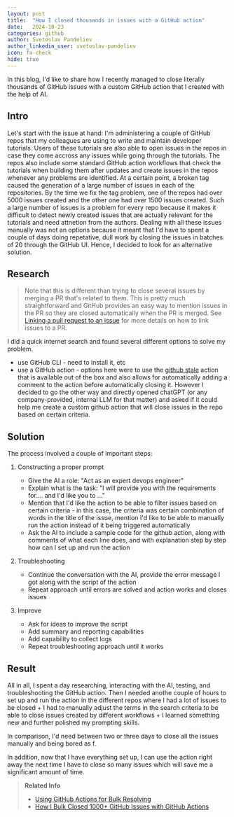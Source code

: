 ```yaml
---
layout: post
title:  "How I closed thousands in issues with a GitHub action"
date:   2024-10-23
categories: github
author: Svetoslav Pandeliev
author_linkedin_user: svetoslav-pandeliev
icon: fa-check
hide: true
---
```


In this blog, I'd like to share how I recently managed to close literally thousands of GitHub issues with a custom GitHub action that I created with the help of AI.

## Intro

Let's start with the issue at hand: I'm administering a couple of GitHub repos that my colleagues are using to write and maintain developer tutorials. Users of these tutorials are also able to open issues in the repos in case they come accross any issues while going through the tutorials. The repos also include some standard GitHub action workflows that check the tutorials when building them after updates and create issues in the repos whenever any problems are identified. At a certain point, a broken tag caused the generation of a large number of issues in each of the repositories. By the time we fix the tag problem, one of the repos had over 5000 issues created and the other one had over 1500 issues created. Such a large number of issues is a problem for every repo because it makes it difficult to detect newly created issues that are actually relevant for the tutorials and need attnetion from the authors. Dealing with all these issues manually was not an options because it meant that I'd have to spent a couple of days doing repetative, dull work by closing the issues in batches of 20 through the GitHub UI. Hence, I decided to look for an alternative solution.

## Research

> Note that this is different than trying to close several issues by merging a PR that's related to them. This is pretty much straightforward and GitHub provides an easy way to mention issues in the PR so they are closed automatically when the PR is merged. See [Linking a pull request to an issue](https://docs.github.com/en/issues/tracking-your-work-with-issues/using-issues/linking-a-pull-request-to-an-issue) for more details on how to link issues to a PR.

I did a quick internet search and found several different options to solve my problem.

- use GitHub CLI - need to install it, etc
- use a GitHub action - options here were to use the [github stale](https://github.com/actions/stale) action that is available out of the box and also allows for automatically adding a comment to the action before automatically closing it. However I decided to go the other way and directly opened chatGPT (or any company-provided, internal LLM for that matter) and asked if it could help me create a custom github action that will close issues in the repo based on certain criteria. 



## Solution

The process involved a couple of important steps:

1. Constructing a proper prompt

    - Give the AI a role: "Act as an expert devops engineer"
    - Explain what is the task: "I will provide you with the requirements for.... and I'd like you to ..."
    - Mention that I'd like the action to be able to filter issues based on certain criteria - in this case, the criteria was certain combination of words in the title of the issue, mention I'd like to be able to manually run the action instead of it being triggered automatically
    - Ask the AI to include a sample code for the github action, along with comments of what each line does, and with explanation step by step how can I set up and run the action

2. Troubleshooting

    - Continue the conversation with the AI, provide the error message I got along with the script of the action
    - Repeat approach until errors are solved and action works and closes issues
    
3. Improve

    - Ask for ideas to improve the script
    - Add summary and reporting capabilities
    - Add capability to collect logs
    - Repeat troubleshooting approach until it works


## Result

All in all, I spent a day researching, interacting with the AI, testing, and troubleshooting the GitHub action. Then I needed anothe couple of hours to set up and run the action in the different repos where I had a lot of issues to be closed + I had to manually adjust the terms in the search criteria to be able to close issues created by different workflows + I learned something new and further polished my prompting skills.

In comparison, I'd need between two or three days to close all the issues manually and being bored as f.

In addition, now that I have everything set up, I can use the action right away the next time I have to close so many issues which will save me a significant amount of time.



> **Related Info**
>
>   - [Using GitHub Actions for Bulk Resolving](https://timheuer.com/blog/use-github-actions-for-bulk-resolve-issues/)
>   - [How I Bulk Closed 1000+ GitHub Issues with GitHub Actions ](https://dev.to/github/how-i-bulk-closed-1000-github-issues-with-github-actions-d3b)

